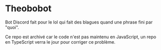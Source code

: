 # Theobobot
Bot Discord fait pour le lol qui fait des blagues quand une phrase fini par "quoi".

Ce repo est archivé car le code n'est pas maintenu en JavaScript, un repo en TypeScript verra le jour pour corriger ce problème.
